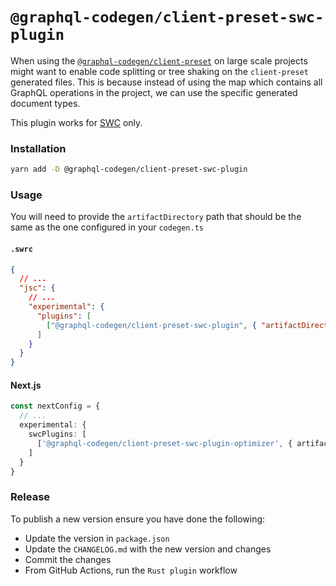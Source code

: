 # `@graphql-codegen/client-preset-swc-plugin`

When using the [`@graphql-codegen/client-preset`](https://the-guild.dev/graphql/codegen/plugins/presets/preset-client) on large scale projects might want to enable code splitting or tree shaking on the `client-preset` generated files. This is because instead of using the map which contains all GraphQL operations in the project, we can use the specific generated document types.

This plugin works for [SWC](https://swc.rs) only.

### Installation

```bash
yarn add -D @graphql-codegen/client-preset-swc-plugin
```

### Usage

You will need to provide the `artifactDirectory` path that should be the same as the one configured in your `codegen.ts`

#### `.swrc`

```json
{
  // ...
  "jsc": {
    // ...
    "experimental": {
      "plugins": [
        ["@graphql-codegen/client-preset-swc-plugin", { "artifactDirectory": "./src/gql", "gqlTagName": "graphql" }]
      ]
    }
  }
}
```

#### Next.js

```ts
const nextConfig = {
  // ...
  experimental: {
    swcPlugins: [
      ['@graphql-codegen/client-preset-swc-plugin-optimizer', { artifactDirectory: './src/gql', gqlTagName: 'graphql' }]
    ]
  }
}
```

### Release

To publish a new version ensure you have done the following:

- Update the version in `package.json`
- Update the `CHANGELOG.md` with the new version and changes
- Commit the changes
- From GitHub Actions, run the `Rust plugin` workflow
